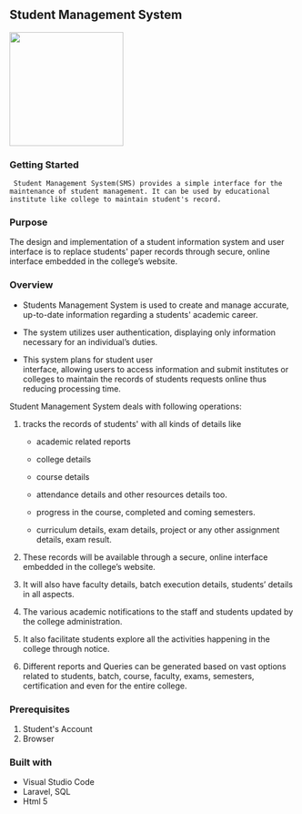 ## **Student Management System**


<img src="/public/asset/img.logo.png" width="200">

### **Getting Started**

     Student Management System(SMS) provides a simple interface for the maintenance of student management. It can be used by educational institute like college to maintain student's record. 

### **Purpose**

 The design and implementation of a student 
information      system    and    user   interface  is   to  replace students' paper records through
secure,  online  interface  embedded  in  the  college’s  website. 




### **Overview**

  
- Students Management System is used to create and manage accurate, up-to-date information regarding a students' academic career.


- The     system    utilizes   user   authentication,    displaying     only 
information       necessary       for    an     individual’s      duties. 

- This  system    plans    for   student   user  
interface,   allowing   users   to   access   information   and   submit     institutes   or  colleges    to  maintain    the  records    of  students 
requests   online   thus   reducing   processing   time.


Student Management System deals with following operations:

1. tracks the records of students' with all kinds of details like

      - academic related reports 
   
      - college details


      - course details

     - attendance details and other resources details too.
      
      - progress  in   the   course,   completed and coming semesters. 
    

    -  curriculum   details,   exam   details, 
project or any other assignment details, exam result.


2. These records  will be available through a secure, online interface 
embedded in the college’s website.

 3. It will also have faculty details, batch execution details, students’ details in all aspects.


4. The  various   academic   notifications   to   the   staff   and   students   updated   by   the   college   administration.

6. It   also   facilitate   students 
explore all the activities happening in the college through notice.

 7. Different reports and Queries can be generated based on vast options 
related to students, batch, course, faculty, exams, semesters, certification and even for the entire college. 





     

### **Prerequisites**
1. Student's Account
2. Browser


### **Built with**

- Visual Studio Code
- Laravel, SQL
- Html 5







